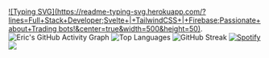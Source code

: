 [![Typing SVG](https://readme-typing-svg.herokuapp.com/?lines=Full+Stack+Developer;Svelte+|+TailwindCSS+|+Firebase;Passionate+about+Trading bots!&center=true&width=500&height=50)](https://git.io/typing-svg).
![Eric's GitHub Activity Graph](https://github-readme-activity-graph.vercel.app/graph?username=ericemdev&theme=dracula)
![Top Languages](https://github-readme-stats.vercel.app/api/top-langs/?username=ericemdev&layout=compact&theme=radical)
![GitHub Streak](https://github-readme-streak-stats.herokuapp.com/?user=ericemdev&theme=radical)
[![Spotify](https://novatorem.vercel.app/api/spotify)](https://open.spotify.com/user/ericemdev) ![](https://komarev.com/ghpvc/?username=ericemdev&color=green)






